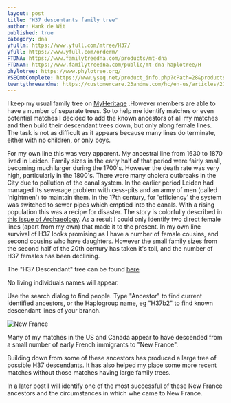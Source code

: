 ```yaml
---
layout: post
title: "H37 descentants family tree"
author: Hank de Wit
published: true
category: dna
yfullm: https://www.yfull.com/mtree/H37/
yfull: https://www.yfull.com/orderm/
FTDNA: https://www.familytreedna.com/products/mt-dna
FTDNAm: https://www.familytreedna.com/public/mt-dna-haplotree/H
phylotree: https://www.phylotree.org/
YSEQmtComplete: https://www.yseq.net/product_info.php?cPath=28&products_id=38291&osCsid=46f722a4ee1facc677c4c4839f0131bb
twentythreeandme: https://customercare.23andme.com/hc/en-us/articles/212880257-Maternal-Haplogroups-mtDNA
---
```


I keep my usual family tree on [MyHeritage](https://www.myheritage.com/) .However members are able to have a number of separate trees. So to help me identify matches or even potential matches I decided to add the known ancestors of all my matches and then build their descendant trees down, but only along female lines. The task is not as difficult as it appears because many lines do terminate, either with no children, or only boys. 

For my own line this was very apparent. My ancestral line from 1630 to 1870 lived in Leiden. Family sizes in the early half of that period were fairly small, becoming much larger during the 1700's. However the death rate was very high, particularly in the 1800's. There were many cholera outbreaks in the City due to pollution of the canal system. In the earlier period Leiden had managed its sewerage problem with cess-pits and an army of men (called 'nightmen') to maintain them. In the 17th century, for 'efficiency' the system was switched to sewer pipes which emptied into the canals. With a rising population this was a recipe for disaster. The story is colorfully described in [this issue of Archaeology](https://www.archaeology.org/issues/327-1901/letter-from/7205-letter-from-leiden). As a result I could only identify two direct female lines (apart from my own) that made it to the present. In my own line survival of H37 looks promising as I have a number of female cousins, and second cousins who have daughters. However the small family sizes from the second half of the 20th century has taken it's toll, and the number of H37 females has been declining.

The "H37 Descendant" tree can be found [here](https://www.myheritage.com/site-family-tree-12002121/paridaens-de-wit?rootIndividualID=13500817)

No living individuals names will appear.

Use the search dialog to find people. Type "Ancestor" to find current identified ancestors, or the Haplogroup name, eg "H37b2" to find known descendant lines of your branch.

![New France](https://d3d0lqu00lnqvz.cloudfront.net/media/media/83a4a542-c31c-4393-8ec9-eb4ddec38948.jpg)

Many of my matches in the US and Canada appear to have descended from a small number of early French immigrants to "New France". 


Building down from some of these ancestors has produced a large tree of possible H37 descendants. It has also helped my place some more recent matches without those matches having large family trees.

In a later post I will identify one of the most successful of these New France ancestors and the circumstances in which whe came to New France.
